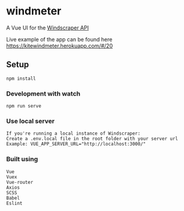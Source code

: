 # windmeter
A Vue UI for the [Windscraper API](https://github.com/martinkrulltott/windscraper) 

Live example of the app can be found here https://kitewindmeter.herokuapp.com/#/20

## Setup
```
npm install
```

### Development with watch
```
npm run serve
```

### Use local server
```
If you're running a local instance of Windscraper:
Create a .env.local file in the root folder with your server url
Example: VUE_APP_SERVER_URL="http://localhost:3000/"
```

### Built using
```
Vue
Vuex
Vue-router
Axios
SCSS
Babel
Eslint
```
